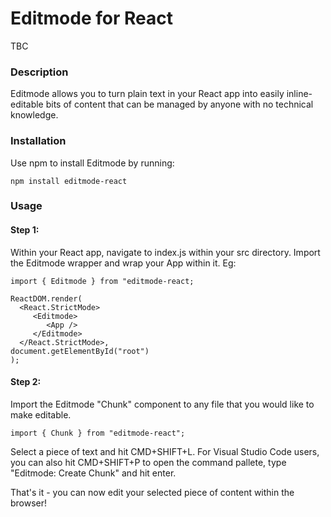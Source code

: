 # Editmode for React

TBC

### Description
Editmode allows you to turn plain text in your React app into easily inline-editable bits of content that can be managed by anyone with no technical knowledge.

### Installation
Use npm to install Editmode by running:
```
npm install editmode-react
```

### Usage
#### Step 1:
   Within your React app, navigate to index.js within your src directory.
   Import the Editmode wrapper and wrap your App within it.
   Eg:
   
   ```
   import { Editmode } from "editmode-react;
   
   ReactDOM.render(
     <React.StrictMode>
        <Editmode>
           <App />
        </Editmode>
     </React.StrictMode>,
   document.getElementById("root")
   );
   ```
#### Step 2:  
  Import the Editmode "Chunk" component to any file that you would like to make editable.
  
  ```
  import { Chunk } from "editmode-react";
  ```
  
  Select a piece of text and hit CMD+SHIFT+L.
  For Visual Studio Code users, you can also hit CMD+SHIFT+P to open the command pallete, type "Editmode: Create Chunk" and hit enter.
  
  That's it - you can now edit your selected piece of content within the browser!
